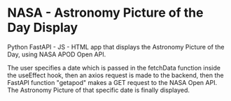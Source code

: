 # NASA - Astronomy Picture of the Day Display
Python FastAPI - JS - HTML app that displays the Astronomy Picture of the Day, using NASA APOD Open API.

The user specifies a date which is passed in the fetchData function inside the useEffect hook, then an axios request is made to the backend, then the FastAPI function "getapod" makes a GET request to the NASA Open API. The Astronomy Picture of that specific date is finally displayed.
